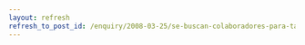 ```yaml
---
layout: refresh
refresh_to_post_id: /enquiry/2008-03-25/se-buscan-colaboradores-para-talleres-en-fase-final-del-i-concurso-sl-de-c-lm.html
---
```

